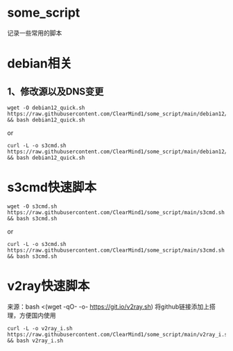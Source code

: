 # some_script
记录一些常用的脚本

# debian相关
## 1、修改源以及DNS变更
```shell
wget -O debian12_quick.sh https://raw.githubusercontent.com/ClearMind1/some_script/main/debian12/main.sh && bash debian12_quick.sh
```
or
```shell
curl -L -o s3cmd.sh https://raw.githubusercontent.com/ClearMind1/some_script/main/debian12/main.sh && bash debian12_quick.sh
```

# s3cmd快速脚本
```shell
wget -O s3cmd.sh https://raw.githubusercontent.com/ClearMind1/some_script/main/s3cmd.sh && bash s3cmd.sh
```
or
```shell
curl -L -o s3cmd.sh https://raw.githubusercontent.com/ClearMind1/some_script/main/s3cmd.sh && bash s3cmd.sh
```

# v2ray快速脚本
来源：bash <(wget -qO- -o- https://git.io/v2ray.sh)
将github链接添加上搭理，方便国内使用
```shell
curl -L -o v2ray_i.sh https://raw.githubusercontent.com/ClearMind1/some_script/main/v2ray_i.sh && bash v2ray_i.sh
```